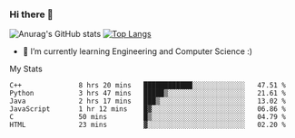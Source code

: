 ### Hi there 👋

![Anurag's GitHub stats](https://github-readme-stats.vercel.app/api?username=MatteoIorio11&show_icons=true&theme=dark) 
[![Top Langs](https://github-readme-stats.vercel.app/api/top-langs/?username=MatteoIorio11&theme=dark)](https://github.com/MatteoIorio11/github-readme-stats)

- 🌱 I’m currently learning Engineering and Computer Science :)

<!--
**MatteoIorio11/MatteoIorio11** is a ✨ _special_ ✨ repository because its `README.md` (this file) appears on your GitHub profile.

Here are some ideas to get you started:

- 🔭 I’m currently working on ...
- 🌱 I’m currently learning ...
- 👯 I’m looking to collaborate on ...
- 🤔 I’m looking for help with ...
- 💬 Ask me about ...
- 📫 How to reach me: ...
- 😄 Pronouns: ...
- ⚡ Fun fact: ...
-->
My Stats
<!--START_SECTION:waka-->

```text
C++              8 hrs 20 mins   ████████████░░░░░░░░░░░░░   47.51 %
Python           3 hrs 47 mins   █████▒░░░░░░░░░░░░░░░░░░░   21.61 %
Java             2 hrs 17 mins   ███▒░░░░░░░░░░░░░░░░░░░░░   13.02 %
JavaScript       1 hr 12 mins    █▓░░░░░░░░░░░░░░░░░░░░░░░   06.86 %
C                50 mins         █▒░░░░░░░░░░░░░░░░░░░░░░░   04.79 %
HTML             23 mins         ▓░░░░░░░░░░░░░░░░░░░░░░░░   02.20 %
```

<!--END_SECTION:waka-->

